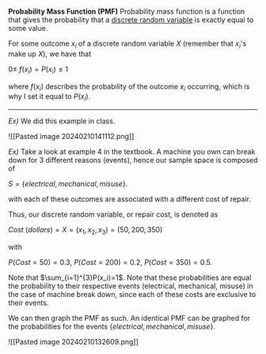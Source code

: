 
**Probability Mass Function (PMF)**
Probability mass function is a function that gives the probability that a [discrete random variable](https://en.wikipedia.org/wiki/Discrete_random_variable "Discrete random variable") is exactly equal to some value.

For some outcome $x_i$ of a discrete random variable $X$ (remember that $x_i$'s make up $X$), we have that

$0\leq~f(x_i)=P(x_i)\leq1$

where $f(x_i)$ describes the probability of the outcome $x_i$ occurring, which is why I set it equal to $P(x_i)$.

---

*Ex)*
We did this example in class.

![[Pasted image 20240210141112.png]]

*Ex)*
Take a look at example 4 in the textbook. A machine you own can break down for 3 different reasons (events), hence our sample space is composed of

$S=\{electrical, mechanical, misuse\}$.

with each of these outcomes are associated with a different cost of repair. 

Thus, our discrete random variable, or repair cost, is denoted as

$Cost~(dollars)=X=(x_1,x_2,x_3)=(50,200,350)$

with

$P(Cost = 50)=0.3$,
$P(Cost = 200)=0.2$,
$P(Cost = 350)=0.5$.

Note that $\sum_{i=1}^{3}P(x_i)=1$. Note that these probabilities are equal the probability to their respective events (electrical, mechanical, misuse) in the case of machine break down, since each of these costs are exclusive to their events.

We can then graph the PMF as such. An identical PMF can be graphed for the probabilities for the events $\{electrical, mechanical, misuse\}$.

![[Pasted image 20240210132609.png]]
